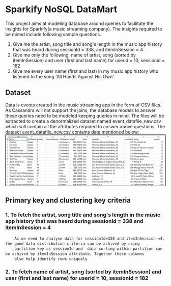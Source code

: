 # Sparkify NoSQL DataMart
This project aims at modeling database around queries to facilitate the insights for Sparkify(a music streaming company).
The insights required to be mined include following sample questions.
1. Give me the artist, song title and song's length in the music app history that was heard during sessionId = 338, and itemInSession = 4
2. Give me only the following: name of artist, song (sorted by itemInSession) and user (first and last name) for userid = 10, 
   sessionid = 182
3. Give me every user name (first and last) in my music app history who listened to the song 'All Hands Against His Own'

## Dataset
Data is events created in the music streaming app in the form of CSV files. As Cassandra will not support the joins, the database models to answer these queries need to be modeled keeping queries in mind. The files will be extracted to create a denormalized dataset named event_datafile_new.csv which will contain all the attributes required to answer above questions. The dataset event_datafile_new.csv contains data mentioned below:
![Sample events datafile](https://github.com/bhosalem/SparkifyNoSQLDataMart/blob/master/image_event_datafile_new.jpg)

## Primary key and clustering key criteria
### 1. To fetch the artist, song title and song's length in the music app history that was heard during sessionId = 338 and itemInSession         = 4
        As we need to analyse data for sessionId=338 and itemInSession =4, the good data distribution criteria can be achived by using
        partition key as sessionId and  data sorting within partition can be achived by itemInSession attribute. Together these columns
        also help identify rows uniquely
### 2. To fetch name of artist, song (sorted by itemInSession) and user (first and last name) for userid = 10, sessionid = 182
        
